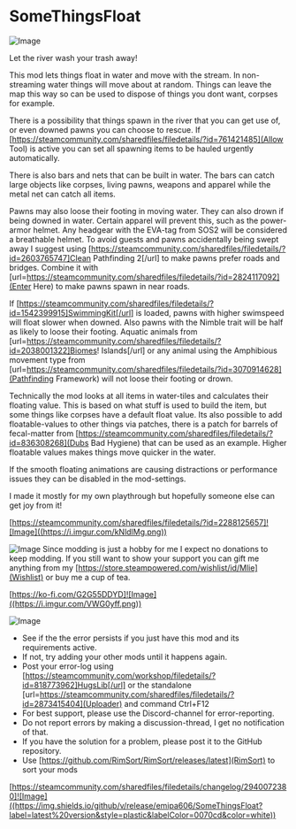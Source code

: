 # SomeThingsFloat

![Image](https://i.imgur.com/iCj5o7O.png)

Let the river wash your trash away!

This mod lets things float in water and move with the stream. In non-streaming water things will move about at random. Things can leave the map this way so can be used to dispose of things you dont want, corpses for example.

There is a possibility that things spawn in the river that you can get use of, or even downed pawns you can choose to rescue. If [https://steamcommunity.com/sharedfiles/filedetails/?id=761421485](Allow Tool) is active you can set all spawning items to be hauled urgently automatically. 

There is also bars and nets that can be built in water. The bars can catch large objects like corpses, living pawns, weapons and apparel while the metal net can catch all items.

Pawns may also loose their footing in moving water. They can also drown if being downed in water. Certain apparel will prevent this, such as the power-armor helmet. Any headgear with the EVA-tag from SOS2 will be considered a breathable helmet. To avoid guests and pawns accidentally being swept away I suggest using [https://steamcommunity.com/sharedfiles/filedetails/?id=2603765747]Clean Pathfinding 2[/url] to make pawns prefer roads and bridges. Combine it with [url=https://steamcommunity.com/sharedfiles/filedetails/?id=2824117092](Enter Here) to make pawns spawn in near roads.

If [https://steamcommunity.com/sharedfiles/filedetails/?id=1542399915]SwimmingKit[/url] is loaded, pawns with higher swimspeed will float slower when downed. Also pawns with the Nimble trait will be half as likely to loose their footing. Aquatic animals from [url=https://steamcommunity.com/sharedfiles/filedetails/?id=2038001322]Biomes! Islands[/url] or any animal using the Amphibious movement type from [url=https://steamcommunity.com/sharedfiles/filedetails/?id=3070914628](Pathfinding Framework) will not loose their footing or drown.

Technically the mod looks at all items in water-tiles and calculates their floating value. This is based on what stuff is used to build the item, but some things like corpses have a default float value. Its also possible to add floatable-values to other things via patches, there is a patch for barrels of fecal-matter from [https://steamcommunity.com/sharedfiles/filedetails/?id=836308268](Dubs Bad Hygiene) that can be used as an example. Higher floatable values makes things move quicker in the water.

If the smooth floating animations are causing distractions or performance issues they can be disabled in the mod-settings.

I made it mostly for my own playthrough but hopefully someone else can get joy from it!

[https://steamcommunity.com/sharedfiles/filedetails/?id=2288125657]![Image]((https://i.imgur.com/kNldlMg.png))

![Image](https://i.imgur.com/Ds0rBAD.png)
Since modding is just a hobby for me I expect no donations to keep modding. If you still want to show your support you can gift me anything from my [https://store.steampowered.com/wishlist/id/Mlie](Wishlist) or buy me a cup of tea.

[https://ko-fi.com/G2G55DDYD]![Image]((https://i.imgur.com/VWG0yff.png))

![Image](https://i.imgur.com/5xwDG6H.png)


-  See if the the error persists if you just have this mod and its requirements active.
-  If not, try adding your other mods until it happens again.
-  Post your error-log using [https://steamcommunity.com/workshop/filedetails/?id=818773962]HugsLib[/url] or the standalone [url=https://steamcommunity.com/sharedfiles/filedetails/?id=2873415404](Uploader) and command Ctrl+F12
-  For best support, please use the Discord-channel for error-reporting.
-  Do not report errors by making a discussion-thread, I get no notification of that.
-  If you have the solution for a problem, please post it to the GitHub repository.
-  Use [https://github.com/RimSort/RimSort/releases/latest](RimSort) to sort your mods



[https://steamcommunity.com/sharedfiles/filedetails/changelog/2940072380]![Image]((https://img.shields.io/github/v/release/emipa606/SomeThingsFloat?label=latest%20version&style=plastic&labelColor=0070cd&color=white))
